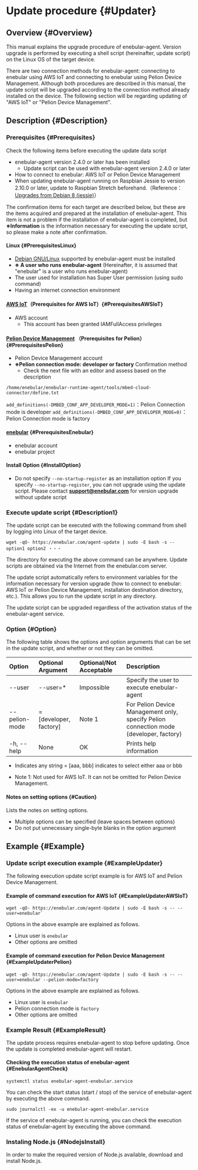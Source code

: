 # Update procedure {#Updater}

## Overview {#Overview}

This manual explains the upgrade procedure of enebular-agent.
Version upgrade is performed by executing a shell script (hereinafter, update script) on the Linux OS of the target device.

There are two connection methods for enebular-agent: connecting to enebular using AWS IoT and connecting to enebular using Pelion Device Management.
Although both procedures are described in this manual, the update script will be upgraded according to the connection method already installed on the device. The following section will be regarding updating of "AWS IoT" or "Pelion Device Management".

## Description {#Description}

### Prerequisites {#Prerequisites}

Check the following items before executing the update data script

* enebular-agent version 2.4.0 or later has been installed
    * Update script can be used with enebular-agent version 2.4.0 or later
* How to connect to enebular: AWS IoT or Pelion Device Management
* When updating enebular-agent running on Raspbian Jessie to version 2.10.0 or later, update to Raspbian Stretch beforehand.（Reference：[Upgrades from Debian 8 (jessie)](https://www.debian.org/releases/stretch/i386/release-notes/ch-upgrading.en.html)）

The confirmation items for each target are described below, but these are the items acquired and prepared at the installation of enebular-agent. This item is not a problem if the installation of enebular-agent is completed, but **※Information** is the information necessary for executing the update script, so please make a note after confirmation.

#### Linux {#PrerequisitesLinux}

* [Debian GNU/Linux](../Other/Support.md#enebular-agent) supported by enebular-agent must be installed
* **※ A user who runs enebular-agent** (Hereinafter, it is assumed that "enebular" is a user who runs enebular-agent)
* The user used for installation has Super User permission (using sudo command)
* Having an internet connection environment

#### [AWS IoT](https://portal.aws.amazon.com)（Prerequisites for AWS IoT）{#PrerequisitesAWSIoT}

* AWS account
    * This account has been granted IAMFullAccess privileges

#### [Pelion Device Management](https://portal.mbedcloud.com) （Prerequisites for Pelion）{#PrerequisitesPelion}

* Pelion Device Management account
* **※Pelion connection mode: developer or factory**
Confirmation method
    * Check the next file with an editor and assess based on the description
```
/home/enebular/enebular-runtime-agent/tools/mbed-cloud-connector/define.txt
```
`add_definitions(-DMBED_CONF_APP_DEVELOPER_MODE=1)`：Pelion Connection mode is developer
`add_definitions(-DMBED_CONF_APP_DEVELOPER_MODE=0)`：Pelion Connection mode is factory

#### [enebular](https://www.enebular.com) {#PrerequisitesEnebular}

* enebular account
* enebular project

#### Install Option {#InstallOption}

* Do not specify `--no-startup-register` as an installation option
If you specify `--no-startup-register`, you can not upgrade using the update script.
Please contact **support@enebular.com** for version upgrade without update script

### Execute update script {#Description1}

The update script can be executed with the following command from shell by logging into Linux of the target device.

```
wget -qO- https://enebular.com/agent-update | sudo -E bash -s -- option1 option2 ・・・
```
 
The directory for executing the above command can be anywhere.
Update scripts are obtained via the Internet from the enebular.com server.

The update script automatically refers to environment variables for the information necessary for version upgrade (how to connect to enebular: AWS IoT or Pelion Device Management, installation destination directory, etc.). This allows you to run the update script in any directory.

The update script can be upgraded regardless of the activation status of the enebular-agent service.

### Option {#Option}

The following table shows the options and option arguments that can be set in the update script, and whether or not they can be omitted.

| Option | Optional Argument | Optional/Not Acceptable | Description |
| :--- | :--- | :--- | :--- |
| --user | --user=* | Impossible | Specify the user to execute enebular-agent |
| --pelion-mode | =[developer, factory]  | Note 1 | For Pelion Device Management only, specify Pelion connection mode (developer, factory) |
| -h, --help | None | OK | Prints help information |

* Indicates any string
= [aaa, bbb] indicates to select either aaa or bbb

* Note 1: Not used for AWS IoT. It can not be omitted for Pelion Device Management.

#### Notes on setting options {#Caution}

Lists the notes on setting options.

* Multiple options can be specified (leave spaces between options)
* Do not put unnecessary single-byte blanks in the option argument

## Example {#Example}

### Update script execution example {#ExampleUpdater}

The following execution update script example is for AWS IoT and Pelion Device Management.

#### Example of command execution for AWS IoT {#ExampleUpdaterAWSIoT}

```
wget -qO- https://enebular.com/agent-Update | sudo -E bash -s -- --user=enebular`
``` 

Options in the above example are explained as follows.

* Linux user is `enebular`
* Other options are omitted

#### Example of command execution for Pelion Device Management {#ExampleUpdaterPelion}

```
wget -qO- https://enebular.com/agent-Update | sudo -E bash -s -- --user=enebular --pelion-mode=factory
```

Options in the above example are explained as follows.

* Linux user is `enebular`
* Pelion connection mode is `factory`
* Other options are omitted

### Example Result {#ExampleResult}

The update process requires enebular-agent to stop before updating.
Once the update is completed enebular-agent will restart.

#### Checking the execution status of enebular-agent {#EnebularAgentCheck}

```
systemctl status enebular-agent-enebular.service
```

You can check the start status (start / stop) of the service of enebular-agent by executing the above command.

```
sudo journalctl -ex -u enebular-agent-enebular.service
```

If the service of enebular-agent is running, you can check the execution status of enebular-agent by executing the above command. 

### Instaling Node.js {#NodejsInstall}

In order to make the required version of Node.js available, download and install Node.js.
